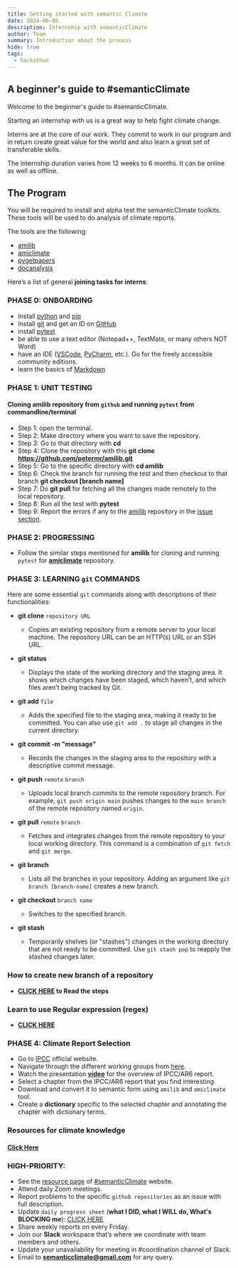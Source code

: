 ```yaml
---
title: Getting started with semantic Climate 
date: 2024-06-06
description: Internship with semanticClimate
author: Team 
summary: Introduction about the process
hide: true
tags:
  - hackathon
---
```


## **A beginner's guide to #semanticClimate**

Welcome to the beginner's guide to #semanticClimate.

Starting an internship with us is a great way to help fight climate change.

Interns are at the core of our work. They commit to work in our program and in return create great value for the world and also learn a great set of transferable skills.

The internship duration varies from 12 weeks to 6 months. It can be online as well as offline.

## The Program 
You will be required to install and alpha test the semanticClimate toolkits. These tools will be used to do analysis of climate reports.

The tools are the following:

- [amilib](https://github.com/petermr/amilib)
- [amiclimate](https://github.com/petermr/amiclimate)
- [pygetpapers](https://github.com/petermr/pygetpapers)
- [docanalysis](https://github.com/petermr/docanalysis)
  

Here’s a list of general **joining tasks for interns**:

### PHASE 0: ONBOARDING
* Install [python](https://www.python.org/downloads/) and [pip](https://pip.pypa.io/en/stable/installation/)
* Install [git](https://git-scm.com/downloads) and get an ID on [GitHub](https://github.com/)
* install [pytest](https://docs.pytest.org/en/stable/getting-started.html)
* be able to use a text editor (Notepad++, TextMate, or many others NOT Word)
* have an IDE ([VSCode](https://code.visualstudio.com/), [PyCharm](https://www.jetbrains.com/pycharm/download/?section=windows#section=windows), etc.). Go for the freely accessible community editions.
* learn the basics of [Markdown](https://docs.github.com/en/get-started/writing-on-github/getting-started-with-writing-and-formatting-on-github/basic-writing-and-formatting-syntax)

### PHASE 1: UNIT TESTING

#### Cloning **amilib** repository from `github` and running `pytest` from commandline/terminal

- Step 1: open the terminal.
- Step 2: Make directory where you want to save the repository. 
- Step 3: Go to that directory with **cd**
- Step 4: Clone the repository with this **git clone https://github.com/petermr/amilib.git**
- Step 5: Go to the specific directory with **cd amilib**
- Step 6: Check the branch for running the test and then checkout to that branch **git checkout [branch name]**
- Step 7: Do **git pull** for fetching all the changes made remotely to the local repository.
- Step 8: Run all the test with **pytest**
- Step 9: Report the errors if any to the [amilib](https://github.com/petermr/amilib) repository in the [issue section](https://github.com/petermr/amilib/issues). 

### PHASE 2: PROGRESSING
- Follow the similar steps mentioned for **amilib** for cloning and running `pytest` for **[amiclimate](https://github.com/petermr/amiclimate)** repository.
  
### PHASE 3: LEARNING `git` COMMANDS

Here are some essential `git` commands along with descriptions of their functionalities:

- **git clone** `repository URL`
  
    - Copies an existing repository from a remote server to your local machine. The repository URL can be an HTTP(s) URL or an SSH URL.
  
- **git status**
  
    - Displays the state of the working directory and the staging area. It shows which changes have been staged, which haven’t, and which files aren’t being tracked by Git.
  
- **git add** `file`

    - Adds the specified file to the staging area, making it ready to be committed. You can also use `git add .` to stage all changes in the current directory.

- **git commit -m "message"**
  
    - Records the changes in the staging area to the repository with a descriptive commit message.

- **git push** `remote` `branch`

    - Uploads local branch commits to the remote repository branch. For example, `git push origin main` pushes changes to the `main branch` of the remote repository named `origin`.

- **git pull** `remote` `branch`

    - Fetches and integrates changes from the remote repository to your local working directory. This command is a combination of `git fetch` and `git merge`.

- **git branch**
  
    - Lists all the branches in your repository. Adding an argument like `git branch [branch-name]` creates a new branch.

- **git checkout** `branch name`

    - Switches to the specified branch. 

- **git stash**

    - Temporarily shelves (or "stashes") changes in the working directory that are not ready to be committed. Use `git stash pop` to reapply the stashed changes later.

### How to create new branch of a repository

- **[CLICK HERE](https://github.com/petermr/amilib/blob/parijat_test/Creating_a_new_branch_on_github.md) to Read the steps**

### Learn to use Regular expression (regex)

- **[CLICK HERE](https://semanticclimate.github.io/p/en/posts/tut_regex/)**

### PHASE 4: Climate Report Selection
* Go to [IPCC](https://www.ipcc.ch/) official website.
* Navigate through the different working groups from [here](https://semanticclimate.github.io/p/en/posts/ipcc_resources/).
* Watch the presentation **[video](https://www.youtube.com/watch?v=3DDhtrAmzsc&list=PLtKHReMoCMwmmlDDTbDQx2A3oHgQXw4mT&index=1)** for the overview of IPCC/AR6 report.
* Select a chapter from the IPCC/AR6 report that you find interesting.
* Download and convert it to semantic form using `amilib` and `amiclimate` tool.
* Create a **dictionary** specific to the selected chapter and annotating the chapter with dictionary terms.

### Resources for climate knowledge

#### [Click Here](../../posts/new_resources/)

### **HIGH-PRIORITY:**

* See the [resource page](https://semanticclimate.github.io/p/en/posts/resources/) of [#semanticClimate](https://semanticclimate.github.io/p/en/) website.
* Attend daily Zoom meetings.
* Report problems to the specific `github repositories` as an issue with full description.
* Update `daily progress sheet` (**what I DID, what I WILL do, What's BLOCKING me**): [CLICK HERE](https://docs.google.com/spreadsheets/d/1q7LCvplWFlZERCv791IGcEEwjJzmy7fp/edit?usp=sharing&ouid=103728494708026978305&rtpof=true&sd=true)
* Share weekly reports on every Friday.
* Join our **Slack** workspace that’s where we coordinate with team members and others.
* Update your unavailability for meeting in #coordination channel of Slack.
* Email to **semanticclimate@gmail.com** for any query.



